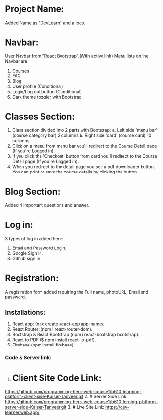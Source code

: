 # Project Name:
Added Name as "DevLearn" and a logo.

# Navbar:
User Navbar from "React Bootstrap".(With active link)
Menu lists on the Navbar are:
1. Courses
2. FAQ
3. Blog
4. User profile (Conditional)
5. Login/Log out button (Conditional)
6. Dark theme toggler with Bootstrap

# Classes Section:
1. Class section divided into 2 parts with Bootstrap:
    a. Left side 'menu bar' (course category bar) 2 columns
    b. Right side 'card' (course card) 10 columns
2. Click on a menu from menu bar you'll redirect to the Course Detail page (If you're Logged in).
3. If you click the 'Checkout' button from card you'll redirect to the Course Detail page (If you're Logged in).
4. When you redirect to the detail page you see a pdf downloader button. You can print or save the course details by clicking the button.

# Blog Section: 
Added 4 important questions and answer.

# Log in:
3 types of log in added here:
1. Email and Password Login.
2. Google Sign in.
3. Github sign in.

# Registration:
A registration form added requiring the Full name, photoURL, Email and password.

## Installations:
1. React app: (npx create-react-app app-name).
2. React Router: (npm i react-router-dom).
3. Bootstrap & React Bootstrap (npm i react-bootstrap bootstrap).
4. React to PDF ($ npm install react-to-pdf).
5. Firebase (npm install firebase).

### Code & Server link:
1. # Client Site Code Link: 
https://github.com/programming-hero-web-course1/b610-learning-platform-client-side-Kaiser-Tanveer.git
2. # Server Side Link: 
https://github.com/programming-hero-web-course1/b610-lerning-platform-server-side-Kaiser-Tanveer.git
3. # Live Site Link: 
https://dev-learner.web.app/